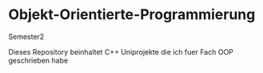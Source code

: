 # Objekt-Orientierte-Programmierung

Semester2

Dieses Repository beinhaltet C++ Uniprojekte die ich fuer Fach OOP geschrieben habe
